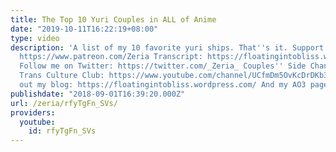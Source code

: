 ```yaml
---
title: The Top 10 Yuri Couples in ALL of Anime
date: "2019-10-11T16:22:19+08:00"
type: video
description: 'A list of my 10 favorite yuri ships. That''s it. Support me on Patreon:
  https://www.patreon.com/Zeria Transcript: https://floatingintobliss.wordpress.com/2018/09/01/script-the-top-10-yuri-couples-in-all-of-anime/
  Follow me on Twitter: https://twitter.com/_Zeria_ Couples'' Side Channel: https://www.youtube.com/channel/UC9mvbU-HNjLzYqx8ZiHsdBw
  Trans Culture Club: https://www.youtube.com/channel/UCfmDm5OvKcDrDKb3F8sxVrw Check
  out my blog: https://floatingintobliss.wordpress.com/ And my AO3 page: https://archiveofourown.org/users/Zeria/works'
publishdate: "2018-09-01T16:39:20.000Z"
url: /zeria/rfyTgFn_SVs/
providers:
  youtube:
    id: rfyTgFn_SVs
---
```

